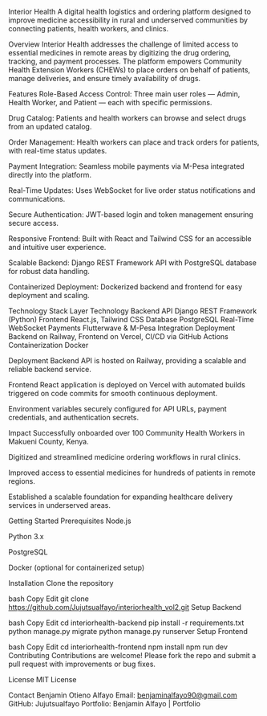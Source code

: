 Interior Health
A digital health logistics and ordering platform designed to improve medicine accessibility in rural and underserved communities by connecting patients, health workers, and clinics.

Overview
Interior Health addresses the challenge of limited access to essential medicines in remote areas by digitizing the drug ordering, tracking, and payment processes. The platform empowers Community Health Extension Workers (CHEWs) to place orders on behalf of patients, manage deliveries, and ensure timely availability of drugs.

Features
Role-Based Access Control: Three main user roles — Admin, Health Worker, and Patient — each with specific permissions.

Drug Catalog: Patients and health workers can browse and select drugs from an updated catalog.

Order Management: Health workers can place and track orders for patients, with real-time status updates.

Payment Integration: Seamless mobile payments via M-Pesa integrated directly into the platform.

Real-Time Updates: Uses WebSocket for live order status notifications and communications.

Secure Authentication: JWT-based login and token management ensuring secure access.

Responsive Frontend: Built with React and Tailwind CSS for an accessible and intuitive user experience.

Scalable Backend: Django REST Framework API with PostgreSQL database for robust data handling.

Containerized Deployment: Dockerized backend and frontend for easy deployment and scaling.

Technology Stack
Layer	Technology
Backend API	Django REST Framework (Python)
Frontend	React.js, Tailwind CSS
Database	PostgreSQL
Real-Time	WebSocket
Payments	Flutterwave & M-Pesa Integration
Deployment	Backend on Railway, Frontend on Vercel, CI/CD via GitHub Actions
Containerization	Docker

Deployment
Backend API is hosted on Railway, providing a scalable and reliable backend service.

Frontend React application is deployed on Vercel with automated builds triggered on code commits for smooth continuous deployment.

Environment variables securely configured for API URLs, payment credentials, and authentication secrets.

Impact
Successfully onboarded over 100 Community Health Workers in Makueni County, Kenya.

Digitized and streamlined medicine ordering workflows in rural clinics.

Improved access to essential medicines for hundreds of patients in remote regions.

Established a scalable foundation for expanding healthcare delivery services in underserved areas.

Getting Started
Prerequisites
Node.js

Python 3.x

PostgreSQL

Docker (optional for containerized setup)

Installation
Clone the repository

bash
Copy
Edit
git clone https://github.com/Jujutsualfayo/interiorhealth_vol2.git
Setup Backend

bash
Copy
Edit
cd interiorhealth-backend
pip install -r requirements.txt
python manage.py migrate
python manage.py runserver
Setup Frontend

bash
Copy
Edit
cd interiorhealth-frontend
npm install
npm run dev
Contributing
Contributions are welcome! Please fork the repo and submit a pull request with improvements or bug fixes.

License
MIT License

Contact
Benjamin Otieno Alfayo
Email: benjaminalfayo90@gmail.com
GitHub: Jujutsualfayo
Portfolio: Benjamin Alfayo | Portfolio